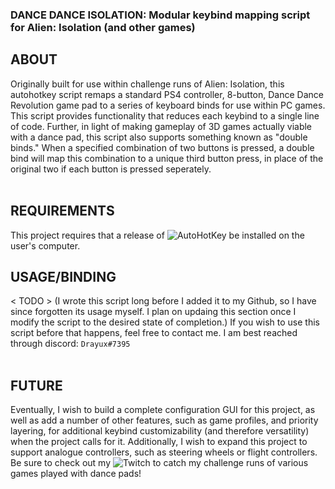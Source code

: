 ### DANCE DANCE ISOLATION: Modular keybind mapping script for Alien: Isolation (and other games)

## ABOUT

Originally built for use within challenge runs of Alien: Isolation, this autohotkey script remaps a standard PS4 controller, 8-button, Dance Dance Revolution game pad to a series of keyboard binds for use within PC games. This script provides functionality that reduces each keybind to a single line of code. Further, in light of making gameplay of 3D games actually viable with a dance pad, this script also supports something known as "double binds." When a specified combination of two buttons is pressed, a double bind will map this combination to a unique third button press, in place of the original two if each button is pressed seperately.  
<br>

## REQUIREMENTS

This project requires that a release of ![AutoHotKey](https://github.com/Lexikos/AutoHotkey_L) be installed on the user's computer.

## USAGE/BINDING

< TODO >
(I wrote this script long before I added it to my Github, so I have since forgotten its usage myself. I plan on updaing this section once I modify the script to the desired state of completion.)
If you wish to use this script before that happens, feel free to contact me. I am best reached through discord: `Drayux#7395`  
<br>

## FUTURE

Eventually, I wish to build a complete configuration GUI for this project, as well as add a number of other features, such as game profiles, and priority layering, for additional keybind customizability (and therefore versatility) when the project calls for it. Additionally, I wish to expand this project to support analogue controllers, such as steering wheels or flight controllers.
Be sure to check out my ![Twitch](https://twitch.tv/drayux) to catch my challenge runs of various games played with dance pads!  
<br>
